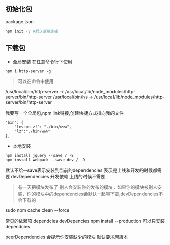 ## 初始化包
package.json 
```bash
npm init -y #默认直接生成
```

## 下载包
- 全局安装 在任意命令行下使用
```
npm i http-server -g
```
> 可以在命令中使用

/usr/local/bin/http-server -> /usr/local/lib/node_modules/http-server/bin/http-server
/usr/local/bin/hs -> /usr/local/lib/node_modules/http-server/bin/http-server

我要写一个全局包,npm link链接,创建快捷方式指向我的文件
```
"bin": {
    "lesson-zf": "./bin/www",
    "lz":"./bin/www"
},
```

- 本地安装
```
npm install jquery --save / -S
npm install webpack --save-dev / -D
```

默认不给--save表示安装到当前的dependencies 表示是上线和开发的时候都需要
devDependencies 开发依赖 上线的时候不需要

> 有一天把模块发布了 别人会安装你的发布的模块，如果你的模块被别人安装，你的模块中的dependencies会默认一起呗下载,devDependencies不会下载的

sudo npm cache clean --force

常见的依赖项
dependcies
devDepencies
npm install --production 可以只安装dependcies


peerDependencies  会提示你安装缺少的模块 默认要求带版本
